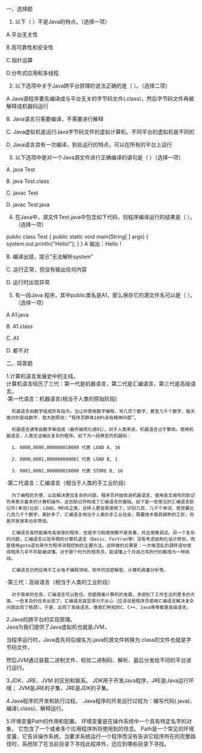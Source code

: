 一、选择题

1.	以下（    ）不是Java的特点。（选择一项）  

A.平台无关性

B.高可靠性和安全性

C.指针运算

D.分布式应用和多线程

2.	以下选项中关于Java跨平台原理的说法正确的是（    ）。（选择二项）

A	Java源程序要先编译成与平台无关的字节码文件(.class)，然后字节码文件再被解释成机器码运行

B.	Java语言只需要编译，不需要进行解释

C.	Java虚拟机是运行Java字节码文件的虚拟计算机。不同平台的虚拟机是不同的

D.	Java语言具有一次编译，到处运行的特点，可以在所有的平台上运行

3.	以下选项中是对一个Java源文件进行正确编译的语句是（    ）（选择一项）

A.	java Test 

B.	java Test.class 

C.	javac Test

D.	javac Test.java

4.	在Java中，源文件Test.java中包含如下代码，则程序编译运行的结果是（    ）。（选择一项）

public class Test {
    public static void main(String[ ] args) {
        system.out.println("Hello!");
    }
}
A	输出：Hello！

B.	编译出错，提示“无法解析system”

C.	运行正常，但没有输出任何内容

D.	运行时出现异常

5.	有一段Java 程序，其中public类名是A1，那么保存它的源文件名可以是（     ）。（选择一项）

A	A1.java

B.	A1.class

C.	A1

D.	都不对

二、简答题

1.计算机语言发展史中的主线。  
    计算机语言经历了三代：第一代是机器语言，第二代是汇编语言，第三代是高级语言。  
    ·第一代语言：机器语言(相当于人类的原始阶段)

      机器语言由数字组成所有指令。当让你使用数字编程，写几百个数字、甚至几千个数字，每天面对的是纯数字，我大胆预测：“程序员群体100%会有精神问题”。

      机器语言通常由数字串组成（最终被简化成01），对于人类来说，机器语言过于繁琐。使用机器语言，人类无法编出复杂的程序。如下为一段典型的机器码：

      1. 0000,0000,000000010000 代表 LOAD A, 16

      2. 0000,0001,000000000001 代表 LOAD B, 1

      3. 0001,0001,000000010000 代表 STORE B, 16 

·第二代语言：汇编语言（相当于人类的手工业阶段）

      为了编程的方便，以及解决更加复杂的问题。程序员开始改进机器语言，使用英文缩写的助记符来表示基本的计算机操作。这些助记符构成了汇编语言的基础。如下是一些常见的汇编语言助记符(单词)比如：LOAD、MOVE之类，这样人更容易使用了。识别几百、几千个单词，感觉要比几百几千个数字，美妙多了。汇编语言相当于人类的手工业社会，需要技术极其娴熟的工匠，但是开发效率也非常低。

      汇编语言虽然能编写高效率的程序，但是学习和使用都不是易事，并且很难调试。另一个复杂的问题，汇编语言以及早期的计算机语言（Basic、Fortran等）没有考虑结构化设计原则，而是使用goto语句来作为程序流程控制的主要方法。这样做的后果是：一大堆混乱的调转语句使得程序几乎不可能被读懂。对于那个时代的程序员，能读懂上个月自己写的代码都成为一种挑战。

      汇编语言仍然应用于工业电子编程领域、软件的加密解密、计算机病毒分析等。

·第三代：高级语言（相当于人类的工业阶段）

      对于简单的任务，汇编语言可以胜任。但是随着计算机的发展，渗透到了工作生活的更多的方面，一些复杂的任务出现了，汇编语言就显得力不从心（应该说是程序员使用汇编语言解决复杂问题出现了瓶颈）。于是，出现了高级语言。像我们熟知的C、C++、Java等等都是高级语言。

2.Java的跨平台的实现原理。  
    Java为我们提供了Java虚拟机也就是JVM，

当程序运行时，Java首先将后缀名为.java的源文件转换为.class的文件也就是字节码文件，

然后JVM通过装载二进制文件、校验二进制码、解析、最后分发给不同的平台进行运行。

3.JDK、JRE、JVM 的区别和联系。
JDK用于开发Java程序，JRE是Java运行环境； JVM是JRE的子集，JRE是JDK的子集。

4.Java程序的开发和执行过程。
    .Java程序的开发运行过程为：编写代码(.java)、编译(.class)、解释运行。  

5.环境变量Path的作用和配置。 
    环境变量是在操作系统中一个具有特定名字的对象， 它包含了一个或者多个应用程序所将使用到的信息。
    Path是一个常见的环境变量，它告诉操作系统，当要求系统运行一个程序而没有告诉它程序所在的完整路径时，系统除了在当前目录下寻找此程序外，还应到哪些目录下寻找。
